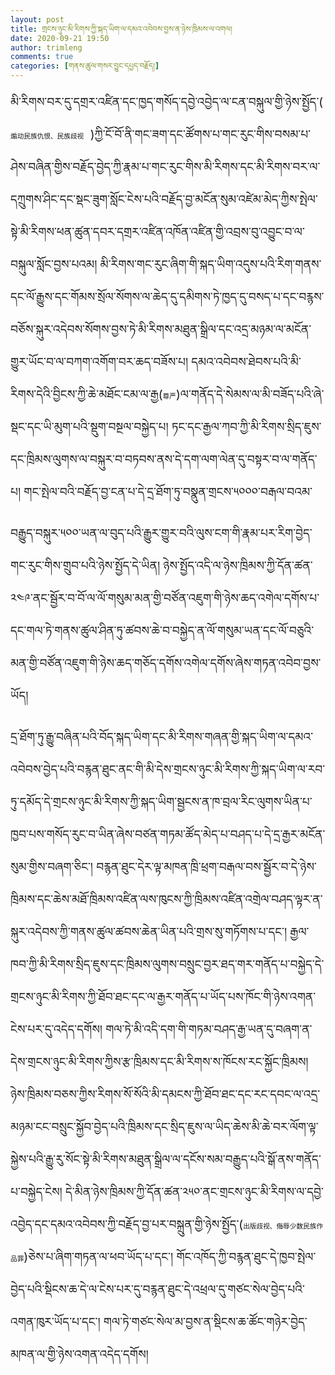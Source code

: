```yaml
---
layout: post
title: གྲངས་ཉུང་མི་རིགས་ཀྱི་སྐད་ཡིག་ལ་དམའ་འབེབས་བྱས་ན་ཉེས་ཁྲིམས་ལ་འགལ། 
date: 2020-09-21 19:50
author: trimleng
comments: true
categories: [གནས་ཚུལ་གསར་བྱུང་དཔྱད་བརྗོད།]
---
```

<span style="font-size: 14pt;">མི་རིགས་བར་དུ་དགྲར་འཛིན་དང་ཁྱད་གསོད་དབྱེ་འབྱེད་ལ་ངན་བསྐུལ་གྱི་ཉེས་སྤྱོད་(<span style="font-size: 8pt;"> 煽动民族仇恨、民族歧视</span>  )ཀྱི་ངོ་བོ་ནི་གང་ཟག་དང་ཚོགས་པ་གང་རུང་གིས་བསམ་པ་ཤེས་བཞིན་གྱིས་བརྗོད་བྱེད་ཀྱི་རྣམ་པ་གང་རུང་གིས་མི་རིགས་དང་མི་རིགས་བར་ལ་དཀྲུགས་ཤིང་དང་སྡང་ཟུག་སློང་ངེས་པའི་བརྗོད་བྱ་མངོན་སུམ་འཛེམ་མེད་ཀྱིས་སྤེལ་སྟེ་མི་རིགས་ཕན་ཚུན་དབར་དགྲར་འཛིན་འཁོན་འཛིན་གྱི་འབྲས་བུ་འབྱུང་བ་ལ་བསྐུལ་སློང་བྱས་པའམ། མི་རིགས་གང་རུང་ཞིག་གི་སྐད་ཡིག་འདུས་པའི་རིག་གནས་དང་ལོ་རྒྱུས་དང་གོམས་སྲོལ་སོགས་ལ་ཆེད་དུ་དམིགས་ཏེ་ཁྱད་དུ་བསད་པ་དང་བརྙས་བཅོས་སྐུར་འདེབས་སོགས་བྱས་ཏེ་མི་རིགས་མཐུན་སྒྲིལ་དང་འདྲ་མཉམ་ལ་མངོན་གྱུར་ཡོང་བ་ལ་བཀག་འགོག་བར་ཆད་བཟོས་པ། དམའ་འབེབས་ཐེབས་པའི་མི་རིགས་དེའི་བྱིངས་ཀྱི་ཆེ་མཐོང་ངམ་ལ་རྒྱ(<span style="font-size: 8pt;">尊严</span>)ལ་གནོད་དེ་སེམས་ལ་མི་བཟོད་པའི་ཞེ་སྡང་དང་ཡི་མུག་པའི་སྡུག་བསྔལ་བསྐྱེད་པ། ཏང་དང་རྒྱལ་ཀབ་ཀྱི་མི་རིགས་སྲིད་ཇུས་དང་ཁྲིམས་ལུགས་ལ་བསྐུར་བ་བཏབས་ནས་དེ་དག་ལག་ལེན་དུ་བསྟར་བ་ལ་གནོད་པ། གང་སྤེལ་བའི་བརྗོད་བྱ་ངན་པ་དེ་དྲ་ཐོག་ཏུ་བསྣུན་གྲངས་༥༠༠༠་བརྒལ་བའམ་</span>

<span style="font-size: 14pt;"><!--more--></span>

<span style="font-size: 14pt;">བརྒྱུད་བསྐུར་༥༠༠་ཡན་ལ་བུད་པའི་རྒྱུར་གྱུར་བའི་ལུས་ངག་གི་རྣམ་པར་རིག་བྱེད་གང་རུང་གིས་གྲུབ་པའི་ཉེས་སྤྱོད་དེ་ཡིན། ཉེས་སྤྱོད་འདི་ལ་ཉེས་ཁྲིམས་ཀྱི་དོན་ཚན་༢༤༩་ནང་སྦྱོར་བ་བོ་ལ་ལོ་གསུམ་མན་གྱི་བཙོན་འཇུག་གི་ཉེས་ཆད་འགེལ་དགོས་པ་དང་གལ་ཏེ་གནས་ཚུལ་ཤིན་ཏུ་ཚབས་ཆེ་བ་བསྐྱེད་ན་ལོ་གསུམ་ཡན་དང་ལོ་བཅུའི་མན་གྱི་བཙོན་འཇུག་གི་ཉེས་ཆད་གཅོད་དགོས་འགེལ་དགོས་ཞེས་གཏན་འབེབ་བྱས་ཡོད། </span>
<div><span style="font-size: 14pt;">དྲ་ཐོག་ཏུ་རྒྱུ་བཞིན་པའི་བོད་སྐད་ཡིག་དང་མི་རིགས་གཞན་གྱི་སྐད་ཡིག་ལ་དམའ་འབེབས་བྱེད་པའི་བརྙན་ཐུང་ནང་གི་མི་དེས་གྲངས་ཉུང་མི་རིགས་ཀྱི་སྐད་ཡིག་ལ་རབ་ཏུ་དམོད་དེ་གྲངས་ཉུང་མི་རིགས་ཀྱི་སྐད་ཡིག་སྦྱངས་ན་ཁ་བྲལ་རིང་ལུགས་ཡིན་པ་ཁྱབ་པས་གསོད་རུང་བ་ཡིན་ཞེས་བཙན་གཏམ་ཚོད་མེད་པ་བཤད་པ་དེ་དྲ་རྒྱར་མངོན་སུམ་གྱིས་བཞག་ཅིང་། བརྙན་ཐུང་དེར་ལྟ་མཁན་ཁྲི་ཕྲག་བརྒལ་བས་སྦྱོར་བ་དེ་ཉེས་ཁྲིམས་དང་ཆེས་མཐོ་ཁྲིམས་འཛིན་ལས་ཁུངས་ཀྱི་ཁྲིམས་འཛིན་འགྲེལ་བཤད་ལྟར་ན་སྐུར་འདེབས་ཀྱི་གནས་ཚུལ་ཚབས་ཆེན་ཡིན་པའི་གྲས་སུ་གཏོགས་པ་དང་། རྒྱལ་ཁབ་ཀྱི་མི་རིགས་སྲིད་ཇུས་དང་ཁྲིམས་ལུགས་བསྲུང་བྱར་ཐད་གར་གནོད་པ་བསྐྱེད་དེ་གྲངས་ཉུང་མི་རིགས་ཀྱི་ཐོབ་ཐང་དང་ལ་རྒྱར་གནོད་པ་ཡོད་པས་ཁོང་གི་ཉེས་འགན་ངེས་པར་དུ་འདེད་དགོས། གལ་ཏེ་མི་འདི་དག་གི་གཏམ་བཤད་རྒྱ་ཡན་དུ་བཞག་ན་དེས་གྲངས་ཉུང་མི་རིགས་ཀྱིས་རྩ་ཁྲིམས་དང་མི་རིགས་ས་ཁོངས་རང་སྐྱོང་ཁྲིམས། ཉེས་ཁྲིམས་བཅས་ཀྱིས་རིགས་སོ་སོའི་མི་དམངས་ཀྱི་ཐོབ་ཐང་དང་རང་དབང་ལ་འདྲ་མཉམ་ངང་བསྲུང་སྐྱོབ་བྱེད་པའི་ཁྲིམས་དང་སྲིད་ཇུས་ལ་ཡིད་ཆེས་མི་ཆེ་བར་ལོག་ལྟ་སྐྱེས་པའི་རྒྱུ་རུ་སོང་སྟེ་མི་རིགས་མཐུན་སྒྲིལ་ལ་དངོས་སམ་བརྒྱུད་པའི་སྒོ་ནས་གནོད་པ་བསྐྱེད་ངེས། དེ་མིན་ཉེས་ཁྲིམས་ཀྱི་དོན་ཚན་༢༥༠་ནང་གྲངས་ཉུང་མི་རིགས་ལ་དབྱེ་འབྱེད་དང་དམའ་འབེབས་ཀྱི་བརྗོད་བྱ་པར་བསྐྲུན་གྱི་ཉེས་སྤྱོད་(<span style="font-size: 8pt;">出版歧视、侮辱少数民族作品罪</span>)ཅེས་པ་ཞིག་གཏན་ལ་ཕབ་ཡོད་པ་དང་། གོང་འཁོད་ཀྱི་བརྙན་ཐུང་དེ་ཁྱབ་སྤེལ་བྱེད་པའི་སྡིངས་ཆ་དེ་ལ་ངེས་པར་དུ་བརྙན་ཐུང་དེ་འཕྲལ་དུ་གཙང་སེལ་བྱེད་པའི་འགན་ཁུར་ཡོད་པ་དང་། གལ་ཏེ་གཙང་སེལ་མ་བྱས་ན་སྡིངས་ཆ་ཚོང་གཉེར་བྱེད་མཁན་ལ་གྱི་ཉེས་འགན་འདེད་དགོས། </span></div>
